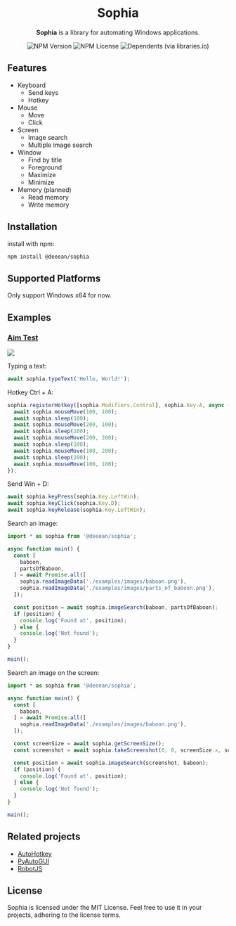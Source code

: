 <div align="center">
  <h1>Sophia</h1>
  <p>
    <b>Sophia</b> is a library for automating Windows applications.
  </p>
  
  ![NPM Version](https://img.shields.io/npm/v/@deeean/sophia)
  ![NPM License](https://img.shields.io/npm/l/@deeean/sophia)
  ![Dependents (via libraries.io)](https://img.shields.io/librariesio/dependents/npm/@deeean/sophia)

</div>

## Features
- Keyboard
  - Send keys
  - Hotkey
- Mouse
  - Move
  - Click
- Screen
  - Image search
  - Multiple image search
- Window
  - Find by title
  - Foreground
  - Maximize
  - Minimize
- Memory (planned)
  - Read memory
  - Write memory

## Installation
install with npm:
```bash
npm install @deeean/sophia
```

## Supported Platforms
Only support Windows x64 for now.

## Examples
### [Aim Test](https://www.arealme.com/aim-test/en/)
<img src="https://media.deeean.com/sophia_aimtest.gif" />

Typing a text:
```typescript
await sophia.typeText('Hello, World!');
```

Hotkey Ctrl + A:
```typescript
sophia.registerHotkey([sophia.Modifiers.Control], sophia.Key.A, async () => {
  await sophia.mouseMove(100, 100);
  await sophia.sleep(100);
  await sophia.mouseMove(200, 100);
  await sophia.sleep(100);
  await sophia.mouseMove(200, 200);
  await sophia.sleep(100);
  await sophia.mouseMove(100, 200);
  await sophia.sleep(100);
  await sophia.mouseMove(100, 100);
});
```

Send Win + D:
```typescript
await sophia.keyPress(sophia.Key.LeftWin);
await sophia.keyClick(sophia.Key.D);
await sophia.keyRelease(sophia.Key.LeftWin);
```

Search an image:
```typescript
import * as sophia from '@deeean/sophia';

async function main() {
  const [
    baboon,
    partsOfBaboon,
  ] = await Promise.all([
    sophia.readImageData('./examples/images/baboon.png'),
    sophia.readImageData('./examples/images/parts_of_baboon.png'),
  ]);

  const position = await sophia.imageSearch(baboon, partsOfBaboon);
  if (position) {
    console.log('Found at', position);
  } else {
    console.log('Not found');
  }
}

main();
```

Search an image on the screen:
```typescript
import * as sophia from '@deeean/sophia';

async function main() {
  const [
    baboon,
  ] = await Promise.all([
    sophia.readImageData('./examples/images/baboon.png'),
  ]);

  const screenSize = await sophia.getScreenSize();
  const screenshot = await sophia.takeScreenshot(0, 0, screenSize.x, screenSize.y);

  const position = await sophia.imageSearch(screenshot, baboon);
  if (position) {
    console.log('Found at', position);
  } else {
    console.log('Not found');
  }
}

main();
```

## Related projects
- [AutoHotkey](https://github.com/AutoHotkey/AutoHotkey)
- [PyAutoGUI](https://github.com/asweigart/pyautogui)
- [RobotJS](https://github.com/octalmage/robotjs)

## License
Sophia is licensed under the MIT License. Feel free to use it in your projects, adhering to the license terms.